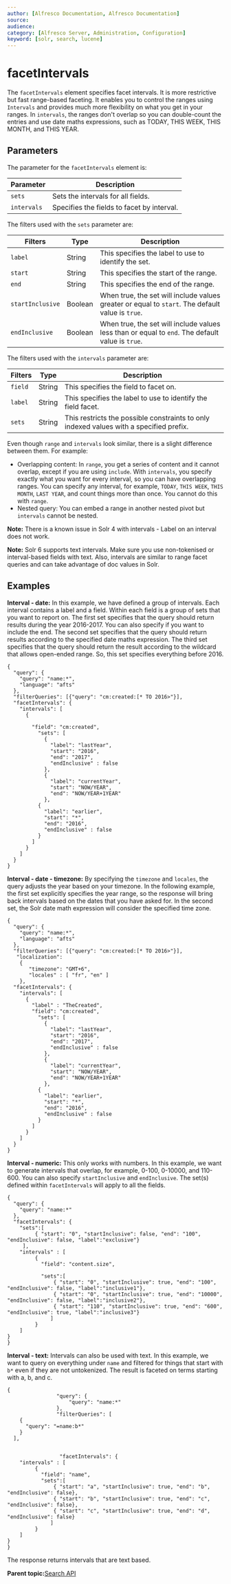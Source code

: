 ```yaml
---
author: [Alfresco Documentation, Alfresco Documentation]
source: 
audience: 
category: [Alfresco Server, Administration, Configuration]
keyword: [solr, search, lucene]
---
```


# facetIntervals

The `facetIntervals` element specifies facet intervals. It is more restrictive but fast range-based faceting. It enables you to control the ranges using `Intervals` and provides much more flexibility on what you get in your ranges. In `intervals`, the ranges don't overlap so you can double-count the entries and use date maths expressions, such as TODAY, THIS WEEK, THIS MONTH, and THIS YEAR.

## Parameters

The parameter for the `facetIntervals` element is:

|Parameter|Description|
|---------|-----------|
|`sets`|Sets the intervals for all fields.|
|`intervals`|Specifies the fields to facet by interval.|

The filters used with the `sets` parameter are:

|Filters|Type|Description|
|-------|----|-----------|
|`label`|String|This specifies the label to use to identify the set.|
|`start`|String|This specifies the start of the range.|
|`end`|String|This specifies the end of the range.|
|`startInclusive`|Boolean|When true, the set will include values greater or equal to `start`. The default value is `true`.|
|`endInclusive`|Boolean|When true, the set will include values less than or equal to `end`. The default value is `true`.|

The filters used with the `intervals` parameter are:

|Filters|Type|Description|
|-------|----|-----------|
|`field`|String|This specifies the field to facet on.|
|`label`|String|This specifies the label to use to identify the field facet.|
|`sets`|String|This restricts the possible constraints to only indexed values with a specified prefix.|

Even though `range` and `intervals` look similar, there is a slight difference between them. For example:

-   Overlapping content: In `range`, you get a series of content and it cannot overlap, except if you are using `include`. With `intervals`, you specify exactly what you want for every interval, so you can have overlapping ranges. You can specify any interval, for example, `TODAY`, `THIS WEEK`, `THIS MONTH`, `LAST YEAR`, and count things more than once. You cannot do this with `range`.
-   Nested query: You can embed a range in another nested pivot but `intervals` cannot be nested.

**Note:** There is a known issue in Solr 4 with intervals - Label on an interval does not work.

**Note:** Solr 6 supports text intervals. Make sure you use non-tokenised or interval-based fields with text. Also, intervals are similar to range facet queries and can take advantage of doc values in Solr.

## Examples

**Interval - date:** In this example, we have defined a group of intervals. Each interval contains a label and a field. Within each field is a group of sets that you want to report on. The first set specifies that the query should return results during the year 2016-2017. You can also specify if you want to include the end. The second set specifies that the query should return results according to the specified date maths expression. The third set specifies that the query should return the result according to the wildcard that allows open-ended range. So, this set specifies everything before 2016.

```
{
  "query": {
    "query": "name:*",
    "language": "afts"
  },
  "filterQueries": [{"query": "cm:created:[* TO 2016>"}],
  "facetIntervals": {
    "intervals": [
      {
        
        "field": "cm:created",
          "sets": [
            {
              "label": "lastYear",
              "start": "2016",
              "end": "2017",
              "endInclusive" : false
            },
            {
              "label": "currentYear",
              "start": "NOW/YEAR",
              "end": "NOW/YEAR+1YEAR"
            },
          {
            "label": "earlier",
            "start": "*",
            "end": "2016",
            "endInclusive" : false
          }
        ]
      }
    ]
  }
}
```

**Interval - date - timezone:** By specifying the `timezone` and `locales`, the query adjusts the year based on your timezone. In the following example, the first set explicitly specifies the year range, so the response will bring back intervals based on the dates that you have asked for. In the second set, the Solr date math expression will consider the specified time zone.

```
{
  "query": {
    "query": "name:*",
    "language": "afts"
  },
  "filterQueries": [{"query": "cm:created:[* TO 2016>"}],
   "localization":  
    {
       "timezone": "GMT+6",
       "locales" : [ "fr", "en" ]                
    },
  "facetIntervals": {
    "intervals": [
      {
        "label" : "TheCreated",
        "field": "cm:created",
          "sets": [
            {
              "label": "lastYear",
              "start": "2016",
              "end": "2017",
              "endInclusive" : false
            },
            {
              "label": "currentYear",
              "start": "NOW/YEAR",
              "end": "NOW/YEAR+1YEAR"
            },
          {
            "label": "earlier",
            "start": "*",
            "end": "2016",
            "endInclusive" : false
          }
        ]
      }
    ]
  }
}
```

**Interval - numeric:** This only works with numbers. In this example, we want to generate intervals that overlap, for example, 0-100, 0-10000, and 110-600. You can also specify `startInclusive` and `endInclusive`. The set\(s\) defined within `facetIntervals` will apply to all the fields.

```
{
  "query": {
    "query": "name:*"
  },
  "facetIntervals": {
    "sets":[
         { "start": "0", "startInclusive": false, "end": "100", "endInclusive": false, "label":"exclusive"}
     ],
    "intervals" : [ 
         {
           "field": "content.size",
           
           "sets":[
               { "start": "0", "startInclusive": true, "end": "100", "endInclusive": false, "label":"inclusive1"},
               { "start": "0", "startInclusive": true, "end": "10000", "endInclusive": false, "label":"inclusive2"},
               { "start": "110", "startInclusive": true, "end": "600", "endInclusive": true, "label":"inclusive3"}
              ]
         }
    ]
}
}
```

**Interval - text:** Intervals can also be used with text. In this example, we want to query on everything under `name` and filtered for things that start with `b*` even if they are not untokenized. The result is faceted on terms starting with a, b, and c.

```
{
                "query": {
                    "query": "name:*"
                },
                "filterQueries": [
    {
      "query": "=name:b*"
    }
  ],
                
                
                 "facetIntervals": {
    "intervals" : [ 
         {
           "field": "name",
           "sets":[
               { "start": "a", "startInclusive": true, "end": "b", "endInclusive": false},
               { "start": "b", "startInclusive": true, "end": "c", "endInclusive": false},
               { "start": "c", "startInclusive": true, "end": "d", "endInclusive": false}
              ]
         }
    ]
}
}
```

The response returns intervals that are text based.

**Parent topic:**[Search API](../concepts/search-api.md)

